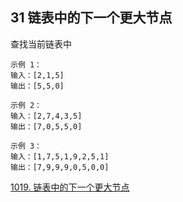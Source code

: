 ## 31 链表中的下一个更大节点


查找当前链表中

```
示例 1：
输入：[2,1,5]
输出：[5,5,0]

示例 2：
输入：[2,7,4,3,5]
输出：[7,0,5,5,0]

示例 3：
输入：[1,7,5,1,9,2,5,1]
输出：[7,9,9,9,0,5,0,0]
```

[1019. 链表中的下一个更大节点](https://leetcode-cn.com/problems/next-greater-node-in-linked-list/)